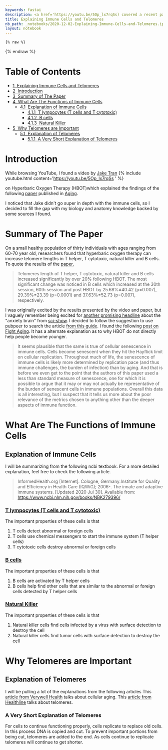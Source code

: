 ```yaml
---
keywords: fastai
description: <a href='https://youtu.be/5Op_lx7rqSs) covered a recent paper about how Hyperbaric Oxygen Therapy (HBOT'>Jake Tran made a video that</a>, explained the potential to reverse aging. I noticed that Jake didn't go super in depth with the immune cells, I decided to fill the gap with my biology and anatomy knowledge I learned in university backed by some sources I found.
title: Explaining Immune Cells and Telomeres
nb_path: _notebooks/2020-12-02-Explaining-Immune-Cells-and-Telomeres.ipynb
layout: notebook
---
```


<!--
#################################################
### THIS FILE WAS AUTOGENERATED! DO NOT EDIT! ###
#################################################
# file to edit: _notebooks/2020-12-02-Explaining-Immune-Cells-and-Telomeres.ipynb
-->

<div class="container" id="notebook-container">
        
    {% raw %}
    
<div class="cell border-box-sizing code_cell rendered">

</div>
    {% endraw %}

<div class="cell border-box-sizing text_cell rendered"><div class="inner_cell">
<div class="text_cell_render border-box-sizing rendered_html">
<p><h1>Table of Contents<span class="tocSkip"></span></h1></p>
<div class="toc"><ul class="toc-item"><li><span><a href="#Explaining-Immune-Cells-and-Telomeres" data-toc-modified-id="Explaining-Immune-Cells-and-Telomeres-1"><span class="toc-item-num">1&nbsp;&nbsp;</span>Explaining Immune Cells and Telomeres</a></span></li><li><span><a href="#Introduction" data-toc-modified-id="Introduction-2"><span class="toc-item-num">2&nbsp;&nbsp;</span>Introduction</a></span></li><li><span><a href="#Summary-of-The-Paper" data-toc-modified-id="Summary-of-The-Paper-3"><span class="toc-item-num">3&nbsp;&nbsp;</span>Summary of The Paper</a></span></li><li><span><a href="#What-Are-The-Functions-of-Immune-Cells" data-toc-modified-id="What-Are-The-Functions-of-Immune-Cells-4"><span class="toc-item-num">4&nbsp;&nbsp;</span>What Are The Functions of Immune Cells</a></span><ul class="toc-item"><li><span><a href="#Explanation-of-Immune-Cells" data-toc-modified-id="Explanation-of-Immune-Cells-4.1"><span class="toc-item-num">4.1&nbsp;&nbsp;</span>Explanation of Immune Cells</a></span><ul class="toc-item"><li><span><a href="#T-lympocytes-(T-cells-and-T-cytotoxic)" data-toc-modified-id="T-lympocytes-(T-cells-and-T-cytotoxic)-4.1.1"><span class="toc-item-num">4.1.1&nbsp;&nbsp;</span><a href="https://www.ncbi.nlm.nih.gov/books/NBK279396/#i2255.tlymphocytes" target="_blank">T lympocytes (T cells and T cytotoxic)</a></a></span></li><li><span><a href="#B-cells" data-toc-modified-id="B-cells-4.1.2"><span class="toc-item-num">4.1.2&nbsp;&nbsp;</span><a href="https://www.ncbi.nlm.nih.gov/books/NBK279396/#i2255.blymphocytes" target="_blank">B cells</a></a></span></li><li><span><a href="#Natural-Killer" data-toc-modified-id="Natural-Killer-4.1.3"><span class="toc-item-num">4.1.3&nbsp;&nbsp;</span><a href="https://www.ncbi.nlm.nih.gov/books/NBK279396/#i2255.protectionofferedbyt2" target="_blank">Natural Killer</a></a></span></li></ul></li></ul></li><li><span><a href="#Why-Telomeres-are-Important" data-toc-modified-id="Why-Telomeres-are-Important-5"><span class="toc-item-num">5&nbsp;&nbsp;</span>Why Telomeres are Important</a></span><ul class="toc-item"><li><span><a href="#Explanation-of-Telomeres" data-toc-modified-id="Explanation-of-Telomeres-5.1"><span class="toc-item-num">5.1&nbsp;&nbsp;</span>Explanation of Telomeres</a></span><ul class="toc-item"><li><span><a href="#A-Very-Short-Explanation-of-Telomeres" data-toc-modified-id="A-Very-Short-Explanation-of-Telomeres-5.1.1"><span class="toc-item-num">5.1.1&nbsp;&nbsp;</span>A Very Short Explanation of Telomeres</a></span></li></ul></li></ul></li></ul></div>
</div>
</div>
</div>
<div class="cell border-box-sizing text_cell rendered"><div class="inner_cell">
<div class="text_cell_render border-box-sizing rendered_html">
<h1 id="Introduction">Introduction<a class="anchor-link" href="#Introduction"> </a></h1><p>While browsing YouTube, I found a video by <a href="https://www.youtube.com/channel/UCoOjH8D2XAgjzQlneM2W0EQ">Jake Tran</a>
{% include youtube.html content='<a href="https://youtu.be/5Op_lx7rqSs">https://youtu.be/5Op_lx7rqSs</a> ' %}</p>
<p>on Hyperbaric Oxygen Therapy (HBOT)which explained the findings of the following <a href="https://www.aging-us.com/article/202188/text">paper</a> published in <a href="https://www.aging-us.com/">Aging</a>.</p>
<p>I noticed that Jake didn't go super in depth with the immune cells, so I decided to fill the gap with my biology and anatomy knowledge backed by some sources I found.</p>

</div>
</div>
</div>
<div class="cell border-box-sizing text_cell rendered"><div class="inner_cell">
<div class="text_cell_render border-box-sizing rendered_html">
<h1 id="Summary-of-The-Paper">Summary of The Paper<a class="anchor-link" href="#Summary-of-The-Paper"> </a></h1><p>On a small healthy population of thirty individuals with ages ranging from 60-70 year old, researchers found that hyperbaric oxygen therapy can increase telomere lengths in T helper, T cytotoxic, natural killer and B cells.
To quote the results of the <a href="https://www.aging-us.com/article/202188/text">paper</a>,</p>
<blockquote><p>Telomeres length of T helper, T cytotoxic, natural killer and B cells increased significantly by over 20% following HBOT. The most significant change was noticed in B cells which increased at the 30th session, 60th session and post HBOT by 25.68%±40.42 (p=0.007), 29.39%±23.39 (p=0.0001) and 37.63%±52.73 (p=0.007), respectively.</p>
</blockquote>
<p>I was originally excited by the results presented by the video and paper, but I vaguely remember being excited for <a href="https://www.nature.com/articles/s41467-020-19167-0">another promising headline</a> about the "anxiety brain" from <a href="https://youtu.be/_fVDyPdhj3U">sci-show</a>. I decided to follow the suggestion to use pubpeer to search the article <a href="https://www.callingbullshit.org/tools/tools_legit.html">from this guide</a>. 
I found the following <a href="https://www.fightaging.org/archives/2020/11/overhyping-the-effects-of-hyperbaric-oxygen-treatment-on-aging/">post on Fight Aging</a>. It has a alternate explanation as to why HBOT do not directly help people become younger.</p>
<blockquote><p>It seems plausible that the same is true of cellular senescence in immune cells. Cells become senescent when they hit the Hayflick limit on cellular replication. Throughout much of life, the senescence of immune cells is likely more determined by replication pace (and thus immune challenges, the burden of infection) than by aging. And that is before we even get to the point that the authors of this paper used a less than standard measure of senescence, one for which it is possible to argue that it may or may not actually be representative of the burden of senescent cells in immune populations. Overall this data is all interesting, but I suspect that it tells us more about the poor relevance of the metrics chosen to anything other than the deeper aspects of immune function.</p>
</blockquote>

</div>
</div>
</div>
<div class="cell border-box-sizing text_cell rendered"><div class="inner_cell">
<div class="text_cell_render border-box-sizing rendered_html">
<h1 id="What-Are-The-Functions-of-Immune-Cells">What Are The Functions of Immune Cells<a class="anchor-link" href="#What-Are-The-Functions-of-Immune-Cells"> </a></h1><h2 id="Explanation-of-Immune-Cells">Explanation of Immune Cells<a class="anchor-link" href="#Explanation-of-Immune-Cells"> </a></h2><p>I will be summarizing from the following ncbi textbook. For a more detailed explanation, feel free to check the following article.</p>
<blockquote><p>InformedHealth.org [Internet]. Cologne, Germany:Institute for Quality and Efficiency in Health Care (IQWiG); 2006-. The innate and adaptive immune systems. [Updated 2020 Jul 30]. Available from: <a href="https://www.ncbi.nlm.nih.gov/books/NBK279396/">https://www.ncbi.nlm.nih.gov/books/NBK279396/</a></p>
</blockquote>
<h3 id="T-lympocytes-(T-cells-and-T-cytotoxic)"><a href="https://www.ncbi.nlm.nih.gov/books/NBK279396/#i2255.tlymphocytes">T lympocytes (T cells and T cytotoxic)</a><a class="anchor-link" href="#T-lympocytes-(T-cells-and-T-cytotoxic)"> </a></h3><p>The important properties of these cells is that</p>
<ol>
<li>T cells detect abnormal or foreign cells</li>
<li>T cells use chemical messengers to start the immune system (T helper cells)</li>
<li>T cytotoxic cells destroy abnormal or foreign cells</li>
</ol>
<h3 id="B-cells"><a href="https://www.ncbi.nlm.nih.gov/books/NBK279396/#i2255.blymphocytes">B cells</a><a class="anchor-link" href="#B-cells"> </a></h3><p>The important properties of these cells is that</p>
<ol>
<li>B cells are activated by T helper cells</li>
<li>B cells help find other cells that are similar to the abnormal or foreign cells detected by T helper cells</li>
</ol>
<h3 id="Natural-Killer"><a href="https://www.ncbi.nlm.nih.gov/books/NBK279396/#i2255.protectionofferedbyt2">Natural Killer</a><a class="anchor-link" href="#Natural-Killer"> </a></h3><p>The important properties of these cells is that</p>
<ol>
<li>Natural killer cells find cells infected by a virus with surface detection to destroy the cell</li>
<li>Natural killer cells find tumor cells with surface detection to destroy the cell</li>
</ol>

</div>
</div>
</div>
<div class="cell border-box-sizing text_cell rendered"><div class="inner_cell">
<div class="text_cell_render border-box-sizing rendered_html">
<h1 id="Why-Telomeres-are-Important">Why Telomeres are Important<a class="anchor-link" href="#Why-Telomeres-are-Important"> </a></h1><h2 id="Explanation-of-Telomeres">Explanation of Telomeres<a class="anchor-link" href="#Explanation-of-Telomeres"> </a></h2><p>I will be pulling a lot of the explanations from the following articles
This <a href="https://www.verywellhealth.com/understanding-cellular-aging-2224234">article from Verywell Health</a> talks about cellular aging. This <a href="https://www.healthline.com/health/telomeres">article from Healthline</a> talks about telomeres.</p>
<h3 id="A-Very-Short-Explanation-of-Telomeres">A Very Short Explanation of Telomeres<a class="anchor-link" href="#A-Very-Short-Explanation-of-Telomeres"> </a></h3><p>For cells to continue functioning properly, cells replicate to replace old cells. In this process DNA is copied and cut. To prevent important portions from being cut, telomeres are added to the end. As cells continue to replicate telomeres will continue to get shorter.</p>

</div>
</div>
</div>
</div>
 

